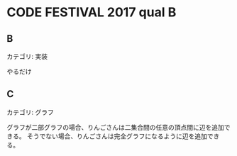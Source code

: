 # CODE FESTIVAL 2017 qual B

## B
カテゴリ: 実装

やるだけ

## C
カテゴリ: グラフ

グラフが二部グラフの場合、りんごさんは二集合間の任意の頂点間に辺を追加できる。
そうでない場合、りんごさんは完全グラフになるように辺を追加できる。
